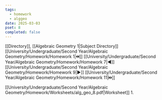 ```yaml
---
tags:
  - homework
  - alggeo
date: 2025-03-03
pset: 8
completed: false
---
```

[[Directory]], [[Algebraic Geometry 1|Subject Directory]]
[[University/Undergraduate/Second Year/Algebraic Geometry/Homework/Homework 1|🞀🞀]] [[University/Undergraduate/Second Year/Algebraic Geometry/Homework/Homework 7|◀]] [[University/Undergraduate/Second Year/Algebraic Geometry/Homework/Homework 9|▶]] [[University/Undergraduate/Second Year/Algebraic Geometry/Homework/Homework 11|🞂🞂]]

[[University/Undergraduate/Second Year/Algebraic Geometry/Homework/Worksheets/alg_geo_8.pdf|Worksheet]]
1. 
